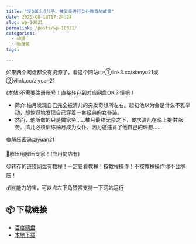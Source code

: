 ```yaml
---
title: "发Q雌du0儿子，被父亲进行女仆教育的故事"
date: 2025-08-18T17:24:24
slug: wp-10021
permalink: /posts/wp-10021/
categories:
  - 动漫
  - 动漫盖
tags:

---
```


如果两个网盘都没有资源了，看这个网站👉①link3.cc/xianyu21或②vlink.cc/ziyuan21

(本站)不需要注册账号！直接转存到对应网盘OK？懂吧！

*   简介:柚月发现自己完全被清儿的突发奇想所左右。起初他以为会是什么不雅举动，却惊讶地发现自己穿着一套经典的女仆装。
*   然而，他所做的只是做家务……柚月最终无奈之下，要求清儿在晚上提供′服务。清儿必须训练柚月成为女仆，因为这违背了他自己的理想……

🟢解压密码:ziyuan21

🔵解压用解压专家！(应用商店有)

🟡转存的链接网盘有教程！一定要看教程！按教程操作！不按教程操作你不会解压！

💰🈶能力的宝，可以点左下角赞赏支持一下网站运行

## 📦 下载链接
- [百度网盘](https://blziyuan21.com/pay-download/10021?key=a3fb803d18&down_id=0)
- [本地下载](https://blziyuan21.com/pay-download/10021?key=a3fb803d18&down_id=1)

